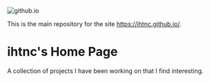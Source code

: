 ![github.io](https://github.com/ihtnc/ihtnc.github.io/actions/workflows/nextjs.yml/badge.svg)

This is the main repository for the site https://ihtnc.github.io/.

# ihtnc's Home Page
A collection of projects I have been working on that I find interesting.